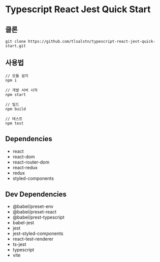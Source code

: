 # Typescript React Jest Quick Start
## 클론
```
git clone https://github.com/tlsalstn/typescript-react-jest-quick-start.git
```
## 사용법
```
// 모듈 설치
npm i

// 개발 서버 시작
npm start

// 빌드
npm build

// 테스트
npm test
```
## Dependencies
+ react
+ react-dom
+ react-router-dom
+ react-redux
+ redux
+ styled-components

## Dev Dependencies
+ @babel/preset-env
+ @babel/preset-react
+ @babel/prest-typescript
+ babel-jest
+ jest
+ jest-styled-components
+ react-test-renderer
+ ts-jest
+ typescript
+ vite
